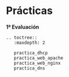 # Prácticas

**1ª Evaluación**
```eval_rst
.. toctree::
   :maxdepth: 2

   practica_dhcp
   practica_web_apache
   practica_web_nginx
   practica_dns
```
